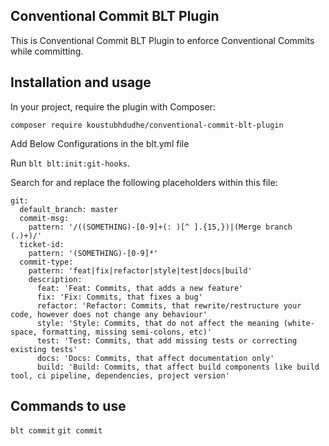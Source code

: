 ## Conventional Commit BLT Plugin

This is Conventional Commit BLT Plugin to enforce Conventional Commits while committing.

## Installation and usage

In your project, require the plugin with Composer:

`composer require koustubhdudhe/conventional-commit-blt-plugin`

Add Below Configurations in the blt.yml file

Run `blt blt:init:git-hooks`.

Search for and replace the following placeholders within this file:
```
git:
  default_branch: master
  commit-msg:
    pattern: '/((SOMETHING)-[0-9]+(: )[^ ].{15,})|(Merge branch (.)+)/'
  ticket-id:
    pattern: '(SOMETHING)-[0-9]*'
  commit-type:
    pattern: 'feat|fix|refactor|style|test|docs|build'
    description:
      feat: 'Feat: Commits, that adds a new feature'
      fix: 'Fix: Commits, that fixes a bug'
      refactor: 'Refactor: Commits, that rewrite/restructure your code, however does not change any behaviour'
      style: 'Style: Commits, that do not affect the meaning (white-space, formatting, missing semi-colons, etc)'
      test: 'Test: Commits, that add missing tests or correcting existing tests'
      docs: 'Docs: Commits, that affect documentation only'
      build: 'Build: Commits, that affect build components like build tool, ci pipeline, dependencies, project version'
```
## Commands to use
`blt commit`
`git commit`

